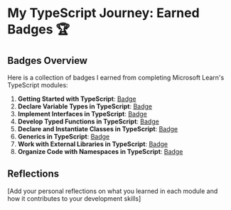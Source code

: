 # My TypeScript Journey: Earned Badges 🏆

## Badges Overview

Here is a collection of badges I earned from completing Microsoft Learn's TypeScript modules:

1. **Getting Started with TypeScript**: [Badge](https://learn.microsoft.com/ru-ru/users/kagerka/achievements/dgq64dqj)
2. **Declare Variable Types in TypeScript**: [Badge](https://learn.microsoft.com/ru-ru/users/kagerka/achievements/uflzhvs3)
3. **Implement Interfaces in TypeScript**: [Badge](https://learn.microsoft.com/ru-ru/users/kagerka/achievements/ejzhaxxp)
4. **Develop Typed Functions in TypeScript**: [Badge](badge-link)
5. **Declare and Instantiate Classes in TypeScript**: [Badge](badge-link)
6. **Generics in TypeScript**: [Badge](badge-link)
7. **Work with External Libraries in TypeScript**: [Badge](badge-link)
8. **Organize Code with Namespaces in TypeScript**: [Badge](badge-link)

## Reflections

[Add your personal reflections on what you learned in each module and how it contributes to your development skills]
